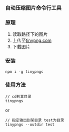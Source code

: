 ### 自动压缩图片命令行工具

### 原理
1. 读取路径下的图片
2. 上传至[tinypng.com](tinypng.com)
3. 下载图片

### 安装

```
npm i -g tinypngs
```

### 使用方法
```
// cd到某目录
tinypngs
```
or
```
// 指定输出到某目录 test为目录
tinypngs --outdir test
```
